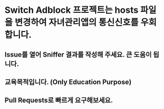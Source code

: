 # Switch Adblock 프로젝트는 hosts 파일을 변경하여 자녀관리앱의 통신신호를 우회합니다.
## Issue를 열어 Sniffer 결과를 작성해 주세요. 큰 도움이 됩니다.
## 교육목적입니다. (Only Education Purpose)
## Pull Requests로 빠르게 요구해보세요.
